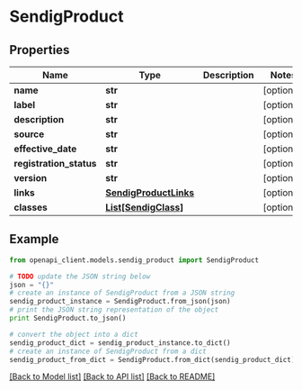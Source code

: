 # SendigProduct


## Properties
Name | Type | Description | Notes
------------ | ------------- | ------------- | -------------
**name** | **str** |  | [optional] 
**label** | **str** |  | [optional] 
**description** | **str** |  | [optional] 
**source** | **str** |  | [optional] 
**effective_date** | **str** |  | [optional] 
**registration_status** | **str** |  | [optional] 
**version** | **str** |  | [optional] 
**links** | [**SendigProductLinks**](SendigProductLinks.md) |  | [optional] 
**classes** | [**List[SendigClass]**](SendigClass.md) |  | [optional] 

## Example

```python
from openapi_client.models.sendig_product import SendigProduct

# TODO update the JSON string below
json = "{}"
# create an instance of SendigProduct from a JSON string
sendig_product_instance = SendigProduct.from_json(json)
# print the JSON string representation of the object
print SendigProduct.to_json()

# convert the object into a dict
sendig_product_dict = sendig_product_instance.to_dict()
# create an instance of SendigProduct from a dict
sendig_product_from_dict = SendigProduct.from_dict(sendig_product_dict)
```
[[Back to Model list]](../README.md#documentation-for-models) [[Back to API list]](../README.md#documentation-for-api-endpoints) [[Back to README]](../README.md)



